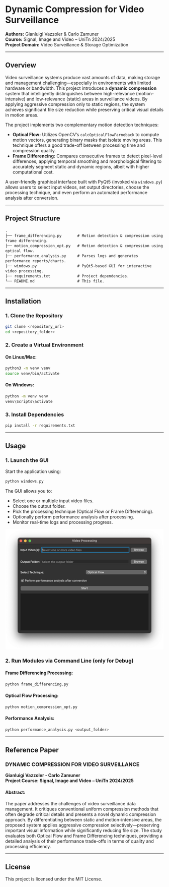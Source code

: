 # Dynamic Compression for Video Surveillance

**Authors:** Gianluigi Vazzoler & Carlo Zamuner  
**Course:** Signal, Image and Video – UniTn 2024/2025  
**Project Domain:** Video Surveillance & Storage Optimization

---

## Overview

Video surveillance systems produce vast amounts of data, making storage and management challenging—especially in environments with limited hardware or bandwidth. This project introduces a **dynamic compression** system that intelligently distinguishes between high-relevance (motion-intensive) and low-relevance (static) areas in surveillance videos. By applying aggressive compression only to static regions, the system achieves significant file size reduction while preserving critical visual details in motion areas.

The project implements two complementary motion detection techniques:

- **Optical Flow:** Utilizes OpenCV’s `calcOpticalFlowFarneback` to compute motion vectors, generating binary masks that isolate moving areas. This technique offers a good trade-off between processing time and compression quality.
- **Frame Differencing:** Compares consecutive frames to detect pixel-level differences, applying temporal smoothing and morphological filtering to accurately segment static and dynamic regions, albeit with higher computational cost.

A user-friendly graphical interface built with PyQt5 (invoked via `windows.py`) allows users to select input videos, set output directories, choose the processing technique, and even perform an automated performance analysis after conversion.

---

## Project Structure

```
.
├── frame_differencing.py       # Motion detection & compression using frame differencing.
├── motion_compression_opt.py   # Motion detection & compression using optical flow.
├── performance_analysis.py     # Parses logs and generates performance reports/charts.
├── windows.py                  # PyQt5-based GUI for interactive video processing.
├── requirements.txt            # Project dependencies.
└── README.md                   # This file.
```

---

## Installation

### 1. Clone the Repository
```bash
git clone <repository_url>
cd <repository_folder>
```

### 2. Create a Virtual Environment
#### On Linux/Mac:
```bash
python3 -m venv venv
source venv/bin/activate
```
#### On Windows:
```bash
python -m venv venv
venv\Scripts\activate
```

### 3. Install Dependencies
```bash
pip install -r requirements.txt
```

---

## Usage

### 1. Launch the GUI
Start the application using:
```bash
python windows.py
```
The GUI allows you to:
- Select one or multiple input video files.
- Choose the output folder.
- Pick the processing technique (Optical Flow or Frame Differencing).
- Optionally perform performance analysis after processing.
- Monitor real-time logs and processing progress.

![Example Output](./img/windows.png)


### 2. Run Modules via Command Line (only for Debug)
#### Frame Differencing Processing:
```bash
python frame_differencing.py
```
#### Optical Flow Processing:
```bash
python motion_compression_opt.py
```
#### Performance Analysis:
```bash
python performance_analysis.py <output_folder>
```

---

## Reference Paper

### **DYNAMIC COMPRESSION FOR VIDEO SURVEILLANCE**  
**Gianluigi Vazzoler - Carlo Zamuner**  
**Project Course: Signal, Image and Video – UniTn 2024/2025**  

#### **Abstract:**
The paper addresses the challenges of video surveillance data management. It critiques conventional uniform compression methods that often degrade critical details and presents a novel dynamic compression approach. By differentiating between static and motion-intensive areas, the proposed system applies aggressive compression selectively—preserving important visual information while significantly reducing file size. The study evaluates both Optical Flow and Frame Differencing techniques, providing a detailed analysis of their performance trade-offs in terms of quality and processing efficiency.

---

## License

This project is licensed under the MIT License.
